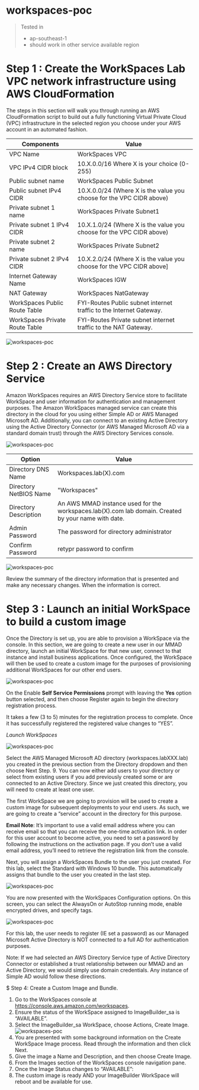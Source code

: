 # workspaces-poc

> Tested in
> * ap-southeast-1
> * should work in other service available region

# Step 1 : Create the WorkSpaces Lab VPC network infrastructure using AWS CloudFormation 
The steps in this section will walk you through running an AWS CloudFormation script to build out a fully functioning Virtual Private Cloud (VPC) infrastructure in the selected region you choose under your AWS account in an automated fashion.

| Components | Value |
| ------------- | ------------- |
| VPC Name  | WorkSpaces VPC  |
| VPC IPv4 CIDR block   | 10.X.0.0/16   Where X is your choice (0-255)  |
| Public subnet name  | WorkSpaces Public Subnet  |
| Public subnet IPv4 CIDR  | 10.X.0.0/24  (Where X is the value you choose for the VPC CIDR above)  |
| Private subnet 1 name | WorkSpaces Private Subnet1 |
| Private subnet 1 IPv4 CIDR | 10.X.1.0/24   (Where X is the value you choose for the VPC CIDR above) |
| Private subnet 2 name | WorkSpaces Private Subnet2 |
| Private subnet 2 IPv4 CIDR | 10.X.2.0/24   (Where X is the value you choose for the VPC CIDR above] |
| Internet Gateway Name |	WorkSpaces IGW  |
| NAT Gateway |	WorkSpaces NatGateway  |
| WorkSpaces Public Route Table |	FYI-Routes Public subnet internet traffic to the Internet Gateway. |
| WorkSpaces Private Route Table |	FYI-Routes Private subnet internet traffic to the NAT Gateway.  |


![workspaces-poc](images/network_diagram.jpg)


# Step 2 : Create an AWS Directory Service
Amazon WorkSpaces requires an AWS Directory Service store to facilitate WorkSpace and user information for authentication and management purposes. The Amazon WorkSpaces managed service can create this directory in the cloud for you using either Simple AD  or AWS Managed Microsoft AD. Additionally, you can connect to an existing Active Directory using the Active Directory Connector (or AWS Managed Microsoft AD via a standard domain trust) through the AWS Directory Services console. 

![workspaces-poc](images/ad.jpg)

| Option | Value |
| ------------- | ------------- |
| Directory DNS Name | Workspaces.lab(X).com |
| Directory NetBIOS Name | "Workspaces" |
| Directory Description | An AWS MMAD instance used for the workspaces.lab(X).com lab domain. Created by your name with date. |
| Admin Password | The password for directory administrator |
| Confirm Password | retypr password to confirm |

![workspaces-poc](images/subnet.jpg)

Review the summary of the directory information that is presented and make any necessary changes. When the information is correct. 


# Step 3 : Launch an initial WorkSpace to build a custom image
Once the Directory is set up, you are able to provision a WorkSpace via the console. In this section, we are going to create a new user in our MMAD directory, launch an initial 
WorkSpace for that new user, connect to that instance and install business applications. Once configured, the WorkSpace will then be used to create a custom image for the purposes of provisioning additional WorkSpaces for our other end users. 

![workspaces-poc](images/directory.jpg)

On the Enable **Self Service Permissions** prompt with leaving the **Yes** option button selected, and then choose Register again to begin the directory registration process.

It takes a few (3 to 5) minutes for the registration process to complete. Once it has successfully registered the registered value changes to “YES”. 

*Launch WorkSpaces*

![workspaces-poc](images/ws.jpg)

Select the AWS Managed Microsoft AD directory (workspaces.labXXX.lab) you created in the previous section from the Directory dropdown and then choose Next Step.
9.	You can now either add users to your directory or select from existing users if you add previously created some or are connected to an Active Directory. Since we just created this directory, you will need to create at least one user. 

The first WorkSpace we are going to provision will be used to create a custom image for subsequent deployments to your end users. As such, we are going to create a “service” account in the directory for this purpose.  

**Email Note**: It’s important to use a valid email address where you can receive email so that you can receive the one-time activation link. In order for this user account to become active, you need to set a password by following the instructions on the activation page. If you don’t use a valid email address, you’ll need to retrieve the registration link from the console. 

Next, you will assign a WorkSpaces Bundle  to the user you just created. For this lab, select the Standard with Windows 10 bundle. This automatically assigns that bundle to the user you created in the last step.

![workspaces-poc](images/bundle.jpg)

You are now presented with the WorkSpaces Configuration options. On this screen, you can select the AlwaysOn or AutoStop running mode, enable encrypted drives, and specify tags.

![workspaces-poc](images/mode.jpg)

For this lab, the user needs to register (IE set a password) as our Managed Microsoft Active Directory is NOT connected to a full AD for authentication purposes.

Note: If we had selected an AWS Directory Service type of Active Directory Connector or established a trust relationship between our MMAD and an Active Directory, we would simply use domain credentials. Any instance of Simple AD would follow these directions. 

$ Step 4: Create a Custom Image and Bundle. 

1.	Go to the WorkSpaces console at https://console.aws.amazon.com/workspaces. 
2.	Ensure the status of the WorkSpace assigned to ImageBuilder_sa is “AVAILABLE”. 
3.	Select the ImageBuilder_sa WorkSpace, choose Actions, Create Image.  
![workspaces-poc](images/image.jpg)
4.	You are presented with some background information on the Create WorkSpace Image process. Read through the information and then click Next. 
5.	Give the image a Name and Description, and then choose Create Image. 
6.  From the Images section of the WorkSpaces console navigation pane.
7.	Once the Image Status changes to “AVAILABLE”: 
8.	The custom image is ready AND your ImageBuilder WorkSpace will reboot and be available for use. 

